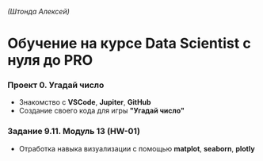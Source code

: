 _(Штонда Алексей)_
# Обучение на курсе **Data Scientist с нуля до PRO** 
 
### Проект 0. Угадай число  
- Знакомство с **VSCode**, **Jupiter**, **GitHub** 
- Создание своего кода для игры **"Угадай число"** 

### Задание 9.11. Модуль 13 (HW-01)  
- Отработка навыка визуализации с помощью **matplot**, **seaborn**, **plotly** 